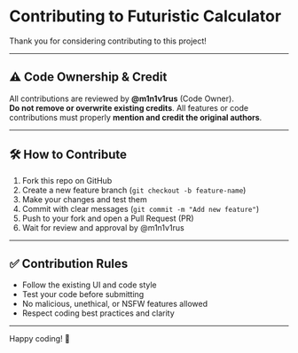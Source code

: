 # Contributing to Futuristic Calculator

Thank you for considering contributing to this project!

---

## ⚠️ Code Ownership & Credit
All contributions are reviewed by **@m1n1v1rus** (Code Owner).  
**Do not remove or overwrite existing credits**. All features or code contributions must properly **mention and credit the original authors**.

---

## 🛠️ How to Contribute
1. Fork this repo on GitHub
2. Create a new feature branch (`git checkout -b feature-name`)
3. Make your changes and test them
4. Commit with clear messages (`git commit -m "Add new feature"`)
5. Push to your fork and open a Pull Request (PR)
6. Wait for review and approval by @m1n1v1rus

---

## ✅ Contribution Rules
- Follow the existing UI and code style
- Test your code before submitting
- No malicious, unethical, or NSFW features allowed
- Respect coding best practices and clarity

---

Happy coding! 🎉
